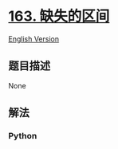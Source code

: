 # [163. 缺失的区间](https://leetcode-cn.com/problems/missing-ranges)

[English Version](//leetcode/0100-0199/0163.Missing%20Ranges/README_EN.md)

## 题目描述

<!-- 这里写题目描述 -->

None

## 解法

<!-- 这里可写通用的实现逻辑 -->

<!-- tabs:start -->

### **Python**

<!-- 这里可写当前语言的特殊实现逻辑 -->

```python

```

<!-- tabs:end -->
